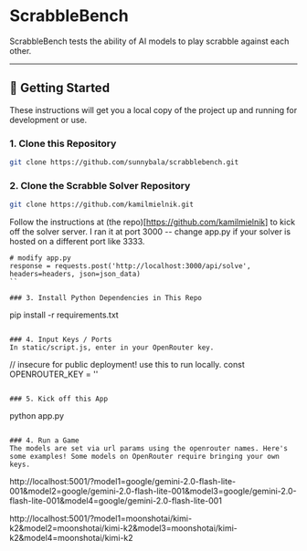 # ScrabbleBench

ScrabbleBench tests the ability of AI models to play scrabble against each other.

---

## 🚀 Getting Started

These instructions will get you a local copy of the project up and running for development or use.

### 1. Clone this Repository
```bash
git clone https://github.com/sunnybala/scrabblebench.git
```

### 2. Clone the Scrabble Solver Repository
```bash
git clone https://github.com/kamilmielnik.git
```
Follow the instructions at (the repo)[https://github.com/kamilmielnik] to kick off the solver server. I ran it at port 3000 -- change app.py if your solver is hosted on a different port like 3333.
```
# modify app.py
response = requests.post('http://localhost:3000/api/solve', headers=headers, json=json_data)
``

### 3. Install Python Dependencies in This Repo
```
pip install -r requirements.txt
```

### 4. Input Keys / Ports
In static/script.js, enter in your OpenRouter key.
```
// insecure for public deployment! use this to run locally.
const OPENROUTER_KEY = ''
```

### 5. Kick off this App
```
python app.py
```

### 4. Run a Game
The models are set via url params using the openrouter names. Here's some examples! Some models on OpenRouter require bringing your own keys.
```
http://localhost:5001/?model1=google/gemini-2.0-flash-lite-001&model2=google/gemini-2.0-flash-lite-001&model3=google/gemini-2.0-flash-lite-001&model4=google/gemini-2.0-flash-lite-001

http://localhost:5001/?model1=moonshotai/kimi-k2&model2=moonshotai/kimi-k2&model3=moonshotai/kimi-k2&model4=moonshotai/kimi-k2
```